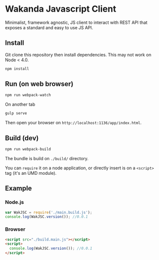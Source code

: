 # Wakanda Javascript Client

Minimalist, framework agnostic, JS client to interact with REST API that exposes a
standard and easy to use JS API.

## Install
Git clone this repository then install dependencies. This may not work on Node < 4.0.

```bash
npm install
```

## Run (on web browser)

```bash
npm run webpack-watch
```

On another tab

```bash
gulp serve
```

Then open your browser on `http://localhost:1136/app/index.html`.

## Build (dev)

```bash
npm run webpack-build
```

The bundle is build on `./build/` directory.

You can `require` it on a node application, or directly insert is on a `<script>`
tag (it's an UMD module).

## Example

### Node.js
```javascript
var WakJSC = require('./main.build.js');
console.log(WakJSC.version()); //0.0.1
```

### Browser
```html
<script src="./build.main.js"></script>
<script>
  console.log(WakJSC.version()); //0.0.1
</script>
```
